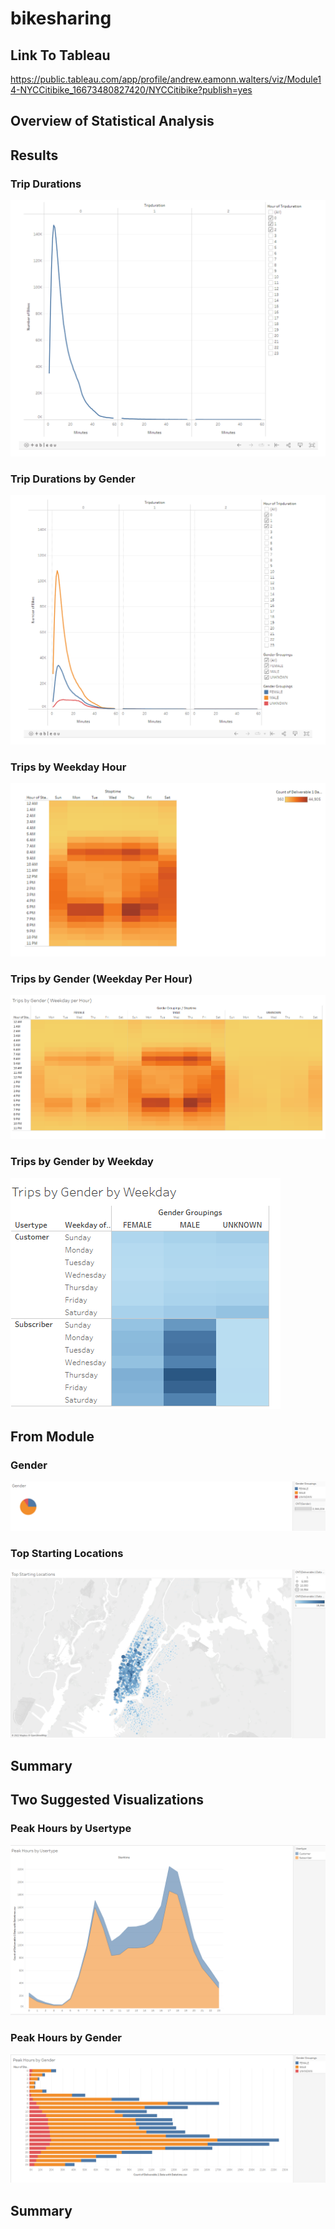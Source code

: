 # bikesharing

## Link To Tableau
https://public.tableau.com/app/profile/andrew.eamonn.walters/viz/Module14-NYCCitibike_16673480827420/NYCCitibike?publish=yes

## Overview of Statistical Analysis


## Results

### Trip Durations
![](https://github.com/Andrew-E-Walters/bikesharing/blob/main/Images/Trip%20Duration.png)


### Trip Durations by Gender
![](https://github.com/Andrew-E-Walters/bikesharing/blob/main/Images/Duration%20by%20Gender.png)


### Trips by Weekday Hour
![](https://github.com/Andrew-E-Walters/bikesharing/blob/main/Images/Trips%20by%20Weekday%20Hour.png)


### Trips by Gender (Weekday Per Hour)
![](https://github.com/Andrew-E-Walters/bikesharing/blob/main/Images/Gender%20Weekday%20by%20Hour.png)


### Trips by Gender by Weekday
![](https://github.com/Andrew-E-Walters/bikesharing/blob/main/Images/Gender%20by%20Weekday.png)


## From Module 
### Gender
![](https://github.com/Andrew-E-Walters/bikesharing/blob/main/Images/Gender.png)


### Top Starting Locations
![](https://github.com/Andrew-E-Walters/bikesharing/blob/main/Images/Top%20Starting%20Locations.png)


## Summary


## Two Suggested Visualizations 
### Peak Hours by Usertype
![](https://github.com/Andrew-E-Walters/bikesharing/blob/main/Images/By%20Usertype.png)
### Peak Hours by Gender
![](https://github.com/Andrew-E-Walters/bikesharing/blob/main/Images/Peak%20Hours%20by%20Gender.png)

## Summary 

